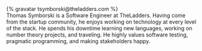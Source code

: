 <div class="profile-container">                                                                                                                                                                                                         
  <div class="profile-thumb">
  {% gravatar tsymborski@theladders.com %}
  </div>
  <div class="profile-content">
    Thomas Symborski is a Software Engineer at TheLadders. Having come from the startup community, he enjoys working on technology at every level of the stack. He spends his downtime learning new languages, working on  number theory projects, and traveling. He highly values software testing, pragmatic programming, and making stakeholders happy.
  </div>
</div>


